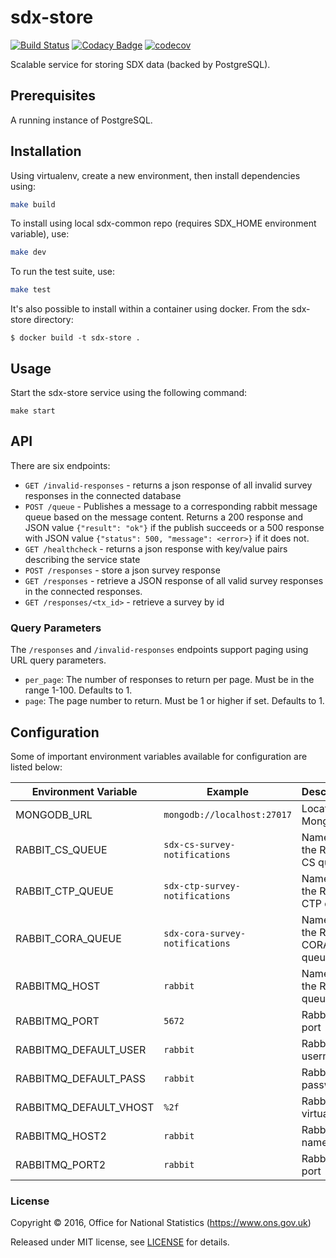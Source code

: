 # sdx-store

[![Build Status](https://travis-ci.org/ONSdigital/sdx-store.svg?branch=master)](https://travis-ci.org/ONSdigital/sdx-store) [![Codacy Badge](https://api.codacy.com/project/badge/Grade/e482887a39f7445a8f960c8dda3c045a)](https://www.codacy.com/app/ons-sdc/sdx-store?utm_source=github.com&amp;utm_medium=referral&amp;utm_content=ONSdigital/sdx-store&amp;utm_campaign=Badge_Grade) [![codecov](https://codecov.io/gh/ONSdigital/sdx-store/branch/master/graph/badge.svg)](https://codecov.io/gh/ONSdigital/sdx-store)

Scalable service for storing SDX data (backed by PostgreSQL).

## Prerequisites

A running instance of PostgreSQL.

## Installation

Using virtualenv, create a new environment, then install dependencies using:

```bash
make build
```

To install using local sdx-common repo (requires SDX_HOME environment variable), use:

```bash
make dev
```

To run the test suite, use:

```bash
make test
```

It's also possible to install within a container using docker. From the sdx-store directory:

    $ docker build -t sdx-store .

## Usage

Start the sdx-store service using the following command:

    make start

## API

There are six endpoints:
 * `GET /invalid-responses` - returns a json response of all invalid survey responses in the connected database
 * `POST /queue` - Publishes a message to a corresponding rabbit message queue based on the message content. Returns a 200 response and JSON value `{"result": "ok"}` if the publish succeeds or a 500 response with JSON value `{"status": 500, "message": <error>}` if it does not.
 * `GET /healthcheck` - returns a json response with key/value pairs describing the service state
 * `POST /responses` - store a json survey response
 * `GET /responses` - retrieve a JSON response of all valid survey responses in the connected responses.
 * `GET /responses/<tx_id>` - retrieve a survey by id

### Query Parameters

The `/responses` and `/invalid-responses` endpoints support paging using URL query parameters.

* `per_page`: The number of responses to return per page. Must be in the range 1-100. Defaults to 1.
* `page`: The page number to return. Must be 1 or higher if set. Defaults to 1.

## Configuration

Some of important environment variables available for configuration are listed below:

| Environment Variable    | Example                               | Description
|-------------------------|---------------------------------------|----------------
| MONGODB_URL             | `mongodb://localhost:27017`           | Location of MongoDB
| RABBIT_CS_QUEUE         | `sdx-cs-survey-notifications`         | Name of the Rabbit CS queue
| RABBIT_CTP_QUEUE        | `sdx-ctp-survey-notifications`        | Name of the Rabbit CTP queue
| RABBIT_CORA_QUEUE       | `sdx-cora-survey-notifications`       | Name of the Rabbit CORA queue
| RABBITMQ_HOST           | `rabbit`                              | Name of the Rabbit queue
| RABBITMQ_PORT           | `5672`                                | RabbitMQ port
| RABBITMQ_DEFAULT_USER   | `rabbit`                              | RabbitMQ username
| RABBITMQ_DEFAULT_PASS   | `rabbit`                              | RabbitMQ password
| RABBITMQ_DEFAULT_VHOST  | `%2f`                                 | RabbitMQ virtual host
| RABBITMQ_HOST2          | `rabbit`                              | RabbitMQ name
| RABBITMQ_PORT2          | `rabbit`                              | RabbitMQ port


### License

Copyright © 2016, Office for National Statistics (https://www.ons.gov.uk)

Released under MIT license, see [LICENSE](LICENSE) for details.
